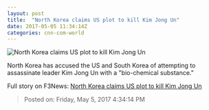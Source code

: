 ```yaml
---
layout: post
title:  "North Korea claims US plot to kill Kim Jong Un"
date: 2017-05-05 11:34:14Z
categories: cnn-com-world
---
```


![North Korea claims US plot to kill Kim Jong Un](http://i2.cdn.cnn.com/cnnnext/dam/assets/170505180520-kim-jong-un-0415-01-super-tease.jpg)

North Korea has accused the US and South Korea of attempting to assassinate leader Kim Jong Un with a "bio-chemical substance."


Full story on F3News: [North Korea claims US plot to kill Kim Jong Un](http://www.f3nws.com/n/HQEfcH)

> Posted on: Friday, May 5, 2017 4:34:14 PM
